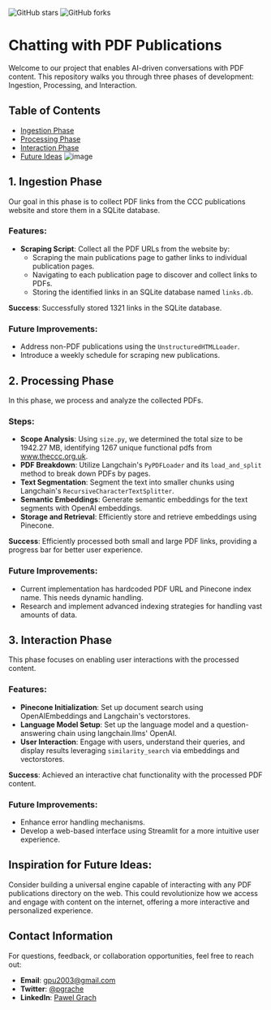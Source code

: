 ![GitHub stars](https://img.shields.io/github/stars/pgrach/theCCCchat?style=social)
![GitHub forks](https://img.shields.io/github/forks/pgrach/theCCCchat?style=social)

# Chatting with PDF Publications

Welcome to our project that enables AI-driven conversations with PDF content. This repository walks you through three phases of development: Ingestion, Processing, and Interaction.

## Table of Contents
- [Ingestion Phase](#1-ingestion-phase)
- [Processing Phase](#2-processing-phase)
- [Interaction Phase](#3-interaction-phase)
- [Future Ideas](#inspiration-for-future-ideas)
![image](https://github.com/pgrach/theCCCchat/assets/32228270/a09301b4-3356-43dc-8ad7-f57eb8881894)

## 1. Ingestion Phase

Our goal in this phase is to collect PDF links from the CCC publications website and store them in a SQLite database.

### Features:
- **Scraping Script**: Collect all the PDF URLs from the website by:
  - Scraping the main publications page to gather links to individual publication pages.
  - Navigating to each publication page to discover and collect links to PDFs.
  - Storing the identified links in an SQLite database named `links.db`.

**Success**: Successfully stored 1321 links in the SQLite database.

### Future Improvements:
- Address non-PDF publications using the `UnstructuredHTMLLoader`.
- Introduce a weekly schedule for scraping new publications.

## 2. Processing Phase

In this phase, we process and analyze the collected PDFs.

### Steps:
- **Scope Analysis**: Using `size.py`, we determined the total size to be 1942.27 MB, identifying 1267 unique functional pdfs from www.theccc.org.uk.
- **PDF Breakdown**: Utilize Langchain's `PyPDFLoader` and its `load_and_split` method to break down PDFs by pages.
- **Text Segmentation**: Segment the text into smaller chunks using Langchain's `RecursiveCharacterTextSplitter`.
- **Semantic Embeddings**: Generate semantic embeddings for the text segments with OpenAI embeddings.
- **Storage and Retrieval**: Efficiently store and retrieve embeddings using Pinecone.

**Success**: Efficiently processed both small and large PDF links, providing a progress bar for better user experience.

### Future Improvements:
- Current implementation has hardcoded PDF URL and Pinecone index name. This needs dynamic handling.
- Research and implement advanced indexing strategies for handling vast amounts of data.

## 3. Interaction Phase

This phase focuses on enabling user interactions with the processed content.

### Features:
- **Pinecone Initialization**: Set up document search using OpenAIEmbeddings and Langchain's vectorstores.
- **Language Model Setup**: Set up the language model and a question-answering chain using langchain.llms' OpenAI.
- **User Interaction**: Engage with users, understand their queries, and display results leveraging `similarity_search` via embeddings and vectorstores.

**Success**: Achieved an interactive chat functionality with the processed PDF content.

### Future Improvements:
- Enhance error handling mechanisms.
- Develop a web-based interface using Streamlit for a more intuitive user experience.

## Inspiration for Future Ideas:

Consider building a universal engine capable of interacting with any PDF publications directory on the web. This could revolutionize how we access and engage with content on the internet, offering a more interactive and personalized experience.

## Contact Information

For questions, feedback, or collaboration opportunities, feel free to reach out:

- **Email**: [gpu2003@gmail.com](mailto:gpu2003@gmail.com)
- **Twitter**: [@pgrache](https://twitter.com/pgrache)
- **LinkedIn**: [Pawel Grach](https://www.linkedin.com/in/pgrach/)
